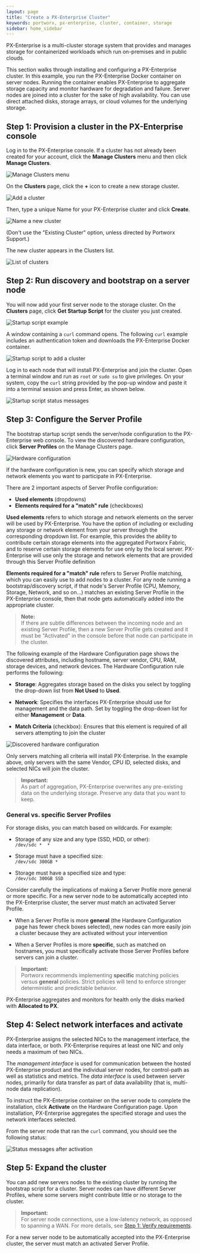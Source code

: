 ```yaml
---
layout: page
title: "Create a PX-Enterprise Cluster"
keywords: portworx, px-enterprise, cluster, container, storage
sidebar: home_sidebar
---
```

PX-Enterprise is a multi-cluster storage system that provides and manages storage for containerized workloads which run on-premises and in public clouds.

This section walks through installing and configuring a PX-Enterprise cluster. In this example, you run the PX-Enterprise Docker container on server nodes. Running the container enables PX-Enterprise to aggregate storage capacity and monitor hardware for degradation and failure. Server nodes are joined into a cluster for the sake of high availability. You can use direct attached disks, storage arrays, or cloud volumes for the underlying storage.

## Step 1: Provision a cluster in the PX-Enterprise console

Log in to the PX-Enterprise console. If a cluster has not already been created for your account, click the **Manage Clusters** menu and then click **Manage Clusters**.

![Manage Clusters menu](images/clusters-manage-clusters-menu.png "Manage Clusters menu")

On the **Clusters** page, click the **+** icon to create a new storage cluster.

![Add a cluster](images/clusters-add.png "Add a cluster")

Then, type a unique Name for your PX-Enterprise cluster and click **Create**.

![Name a new cluster](images/clusters-new.png "Name a new cluster")

(Don't use the "Existing Cluster" option, unless directed by Portworx Support.)

The new cluster appears in the Clusters list.

![List of clusters](images/cluster-list.png "List of clusters")

## Step 2: Run discovery and bootstrap on a server node

You will now add your first server node to the storage cluster. On the **Clusters** page, click **Get Startup Script** for the cluster you just created.

![Startup script example](images/cluster-list.png "Startup script example")

A window containing a `curl` command opens. The following `curl` example includes an authentication token and downloads the PX-Enterprise Docker container.

![Startup script to add a cluster](images/startup-script-window-temp.png "Startup script to add a cluster")

Log in to each node that will install PX-Enterprise and join the cluster. Open a terminal window and run as `root` or `sudo su` to give privileges. On your system, copy the `curl` string provided by the pop-up window and paste it into a terminal session and press Enter, as shown below.

![Startup script status messages](images/startup-script-result.png "Startup script status messages")

## Step 3: Configure the Server Profile

The bootstrap startup script sends the server/node configuration to the PX-Enterprise web console. To view the discovered hardware configuration, click **Server Profiles** on the Manage Clusters page.

![Hardware configuration](images/manage-clusters-server-profiles.png "Hardware configuration")

If the hardware configuration is new, you can specify which storage and network elements you want to participate in PX-Enterprise.

There are 2 important aspects of Server Profile configuration:

*  **Used elements** (dropdowns)<br/>
*  **Elements required for a "match" rule** (checkboxes)<br/>

**Used elements** refers to which storage and network elements on the server will be used by PX-Enterprise. You have the option of including or excluding any storage or network element from your server through the corresponding dropdown list. For example, this provides the ability to contribute certain storage elements into the aggregated Portworx Fabric, and to reserve certain storage elements for use only by the local server. PX-Enterprise will use only the storage and network elements that are provided through this Server Profile definition

**Elements required for a "match" rule** refers to Server Profile matching, which you can easily use to add nodes to a cluster. For any node running a bootstrap/discovery script, if that node's Server Profile (CPU, Memory, Storage, Network, and so on...) matches an existing Server Profile in the PX-Enterprise console, then that node gets automatically added into the appropriate cluster.

>**Note:**<br/>If there are subtle differences between the incoming node and an existing Server Profile, then a new Server Profile gets created and it must be "Activated" in the console before that node can participate in the cluster.

The following example of the Hardware Configuration page shows the discovered attributes, including hostname, server vendor, CPU, RAM, storage devices, and network devices. The Hardware Configuration rule performs the following:

* **Storage**: Aggregates storage based on the disks you select by toggling the drop-down list from **Not Used** to **Used**.

* **Network**: Specifies the interfaces PX-Enterprise should use for management and the data path. Set by toggling the drop-down list for either **Management** or **Data**.

* **Match Criteria** (checkbox): Ensures that this element is required of all servers attempting to join the cluster

![Discovered hardware configuration](images/hardware-configuration.png "Discovered hardware configuration")

Only servers matching all criteria will install PX-Enterprise. In the example above, only servers with the same Vendor, CPU ID, selected disks, and selected NICs will join the cluster.


>**Important:**<br/>As part of aggregation, PX-Enterprise overwrites any pre-existing data on the underlying storage. Preserve any data that you want to keep.  

### General vs. specific Server Profiles

For storage disks, you can match based on wildcards. For example:

* Storage of any size and any type (SSD, HDD, or other):<br/>
`/dev/sdc *  *`

* Storage must have a specified size:<br/>
`/dev/sdc 300GB *`

* Storage must have a specified size and type:<br/>
`/dev/sdc 300GB SSD`

Consider carefully the implications of making a Server Profile more general or more specific. For a new server node to be automatically accepted into the PX-Enterprise cluster, the server must match an activated Server Profile.

* When a Server Profile is more **general** (the Hardware Configuration page has fewer check boxes selected), new nodes can more easily join a cluster because they are activated without your intervention

* When a Server Profiles is more **specific**, such as matched on hostnames, you must specifically activate those Server Profiles before servers can join a cluster.

>**Important:**<br/>Portworx recommends implementing **specific** matching policies versus **general** policies.   Strict policies will tend to enforce stronger deterministic and predictable behavior.

PX-Enterprise aggregates and monitors for health only the disks marked with **Allocated to PX**.

## Step 4: Select network interfaces and activate

PX-Enterprise assigns the selected NICs to the management interface, the data interface, or both. PX-Enterprise requires at least one NIC and only needs a maximum of two NICs.

The *management interface* is used for communication between the hosted PX-Enterprise product and the individual server nodes, for control-path as well as statistics and metrics. The *data interface* is used between server nodes, primarily for data transfer as part of data availability (that is, multi-node data replication).

To instruct the PX-Enterprise container on the server node to complete the installation, click **Activate** on the Hardware Configuration page. Upon installation, PX-Enterprise aggregates the specified storage and uses the network interfaces selected.

From the server node that ran the `curl` command, you should see the following status:

![Status messages after activation](images/status-messages-after-activate.png "Status messages after activation")

## Step 5: Expand the cluster

You can add new servers nodes to the existing cluster by running the bootstrap script for a cluster. Server nodes can have different Server Profiles, where some servers might contribute little or no storage to the cluster.

>**Important:**<br/>For server node connections, use a low-latency network, as opposed to spanning a WAN. For more details, see [Step 1: Verify requirements](get-started-px-developer.html#step-1-verify-requirements).

For a new server node to be automatically accepted into the PX-Enterprise cluster, the server must match an activated Server Profile.

